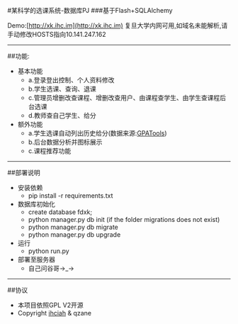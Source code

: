 #某科学的选课系统-数据库PJ
###基于Flash+SQLAlchemy

Demo:[http://xk.ihc.im](http://xk.ihc.im)
复旦大学内网可用,如域名未能解析,请手动修改HOSTS指向10.141.247.162

---
##功能:
* 基本功能
  * a.登录登出控制、个人资料修改
  * b.学生选课、查询、退课
  * c.管理员增删改查课程、增删改查用户、由课程查学生、由学生查课程后台选课
  * d.教师查自己学生、给分
* 额外功能
  * a.学生选课自动列出历史给分(数据来源:[GPATools](https://github.com/hackerzhou/GPATool))
  * b.后台数据分析并图标展示
  * c.课程推荐功能

---
##部署说明
* 安装依赖
  * pip install -r requirements.txt
* 数据库初始化
  * create database fdxk;
  * python manager.py db init (if the folder migrations does not exist)
  * python manager.py db migrate
  * python manager.py db upgrade
* 运行
  * python run.py
* 部署至服务器
  * 自己问谷哥→_→

---
##协议
* 本项目依照GPL V2开源
* Copyright [ihciah](http://www.ihcblog.com) & qzane